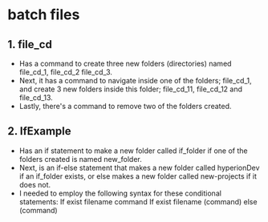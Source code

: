 # batch files
## 1. file_cd
* Has a command to create three new folders (directories) named file_cd_1, file_cd_2 file_cd_3.
* Next, it has a command to navigate inside one of the folders; file_cd_1, and create 3 new folders inside this folder; file_cd_11, file_cd_12 and file_cd_13. 
* Lastly, there's a command to remove two of the folders created.

## 2. IfExample
* Has an if statement to make a new folder called if_folder if one of the folders created is named new_folder.
* Next, is an if-else statement that makes a new folder called hyperionDev if an if_folder exists, or else makes a new folder called new-projects if it does not.
* I needed to employ the following syntax for these conditional statements:
If exist filename command
If exist filename (command) else (command)
